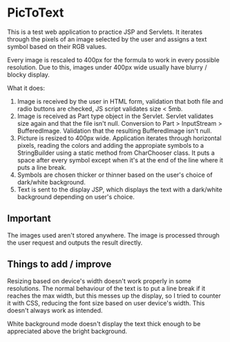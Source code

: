 # PicToText
This is a test web application to practice JSP and Servlets. It iterates through the pixels of an image selected by the user and assigns a text symbol based on their RGB values.

Every image is rescaled to 400px for the formula to work in every possible resolution. Due to this, images under 400px wide usually have blurry / blocky display.

What it does:
1. Image is received by the user in HTML form, validation that both file and radio buttons are checked, JS script validates size < 5mb.
2. Image is received as Part type object in the Servlet. Servlet validates size again and that the file isn't null. Conversion to Part > InputStream > BufferedImage. Validation that the resulting BufferedImage isn't null.
3. Picture is resized to 400px wide. Application iterates through horizontal pixels, reading the colors and adding the appropiate symbols to a StringBuilder using a static method from CharChooser class. It puts a space after every symbol except when it's at the end of the line where it puts a line break.
5. Symbols are chosen thicker or thinner based on the user's choice of dark/white background.
4. Text is sent to the display JSP, which displays the text with a dark/white background depending on user's choice.

## Important
The images used aren't stored anywhere. The image is processed through the user request and outputs the result directly.

## Things to add / improve
Resizing based on device's width doesn't work properly in some resolutions. The normal behaviour of the text is to put a line break if it reaches the max width, but this messes up the display, so I tried to counter it with CSS, reducing the font size based on user device's width. This doesn't always work as intended.

White background mode doesn't display the text thick enough to be appreciated above the bright background.

